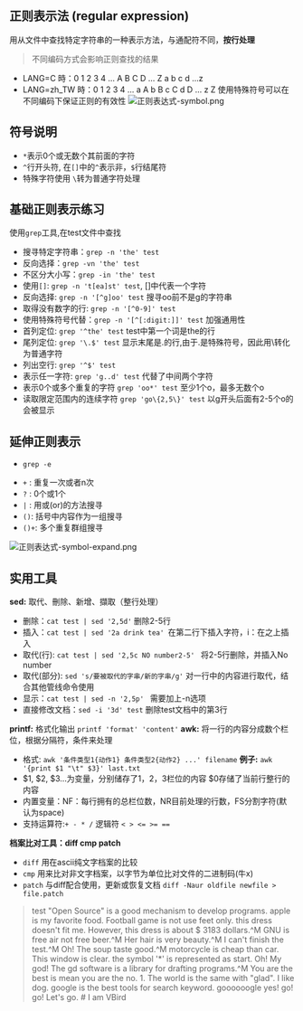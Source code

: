 ## 正则表示法 (regular expression)
用从文件中查找特定字符串的一种表示方法，与通配符不同，**按行处理**
> 不同编码方式会影响正则查找的结果
- LANG=C     時：0 1 2 3 4 ... A B C D ... Z a b c d ...z
- LANG=zh_TW 時：0 1 2 3 4 ... a A b B c C d D ... z Z
使用特殊符号可以在不同编码下保证正则的有效性
![正则表达式-symbol.png](http://upload-images.jianshu.io/upload_images/3022282-87b41a7836c86704.png?imageMogr2/auto-orient/strip%7CimageView2/2/w/1240)

## 符号说明
- `*`表示0个或无数个其前面的字符
- `^`行开头符, 在`[]`中的`^`表示非，`$`行结尾符 
- 特殊字符使用 ``` \ ```转为普通字符处理

## 基础正则表示练习
使用`grep`工具,在test文件中查找
- 搜寻特定字符串：`grep -n 'the' test`
- 反向选择：`grep -vn 'the' test`
- 不区分大小写：`grep -in 'the' test`
- 使用`[]`: `grep -n 't[ea]st' test`, []中代表一个字符
- 反向选择: `grep -n '[^g]oo' test` 搜寻oo前不是g的字符串
- 取得没有数字的行: `grep -n '[^0-9]' test`
- 使用特殊符号代替：`grep -n '[^[:digit:]]' test` 加强通用性
- 首列定位: `grep '^the' test` test中第一个词是the的行
- 尾列定位: `grep '\.$' test` 显示末尾是.的行,由于.是特殊符号，因此用\转化为普通字符
- 列出空行: `grep '^$' test`
- 表示任一字符: `grep 'g..d' test` 代替了中间两个字符
- 表示0个或多个重复的字符 `grep 'oo*' test` 至少1个o，最多无数个o
- 读取限定范围内的连续字符 `grep 'go\{2,5\}' test` 以g开头后面有2-5个o的会被显示

## 延伸正则表示
* `grep -e`
- `+` : 重复一次或者n次
- `?` : 0个或1个
- `|` : 用或(or)的方法搜寻
- `()`: 括号中内容作为一组搜寻
- `()+`: 多个重复群组搜寻

![正则表达式-symbol-expand.png](http://upload-images.jianshu.io/upload_images/3022282-422eb27917396008.png?imageMogr2/auto-orient/strip%7CimageView2/2/w/1240)

## 实用工具
**sed:** 取代、刪除、新增、擷取（整行处理）
- 删除：`cat test | sed '2,5d'` 删除2-5行
- 插入：`cat test | sed '2a drink tea' `在第二行下插入字符，i：在之上插入
- 取代(行): `cat test | sed '2,5c NO number2-5' ` 将2-5行删除，并插入No number
- 取代(部分): `sed 's/要被取代的字串/新的字串/g'` 对一行中的内容进行取代，结合其他管线命令使用
- 显示：`cat test | sed -n '2,5p' ` 需要加上-n选项
- 直接修改文档：`sed -i '3d' test` 删除test文档中的第3行

**printf:** 格式化输出 `printf 'format' 'content'`
**awk:** 将一行的内容分成数个栏位，根据分隔符，条件来处理
- 格式: `awk '条件类型1{动作1} 条件类型2{动作2} ...' filename` 
**例子:** `awk '{print $1 "\t" $3}' last.txt`
- $1, $2, $3...为变量，分别储存了1，2，3栏位的内容 $0存储了当前行整行的内容
- 内置变量：NF：每行拥有的总栏位数，NR目前处理的行数，FS分割字符(默认为space)
- 支持运算符:`+ - * /`  逻辑符 `< > <= >= ==`

**档案比对工具：diff cmp patch**
- `diff` 用在ascii纯文字档案的比较
- `cmp` 用来比对非文字档案，以字节为单位比对文件的二进制码(牛x)
- `patch` 与diff配合使用，更新或恢复文档 `diff -Naur oldfile newfile > file.patch`

> test
"Open Source" is a good mechanism to develop programs.
apple is my favorite food.
Football game is not use feet only.
this dress doesn't fit me.
However, this dress is about $ 3183 dollars.^M
GNU is free air not free beer.^M
Her hair is very beauty.^M
I can't finish the test.^M
Oh! The soup taste good.^M
motorcycle is cheap than car.
This window is clear.
the symbol '*' is represented as start.
Oh!     My god!
The gd software is a library for drafting programs.^M
You are the best is mean you are the no. 1.
The world <Happy> is the same with "glad".
I like dog.
google is the best tools for search keyword.
goooooogle yes!
go! go! Let's go.
\# I am VBird
